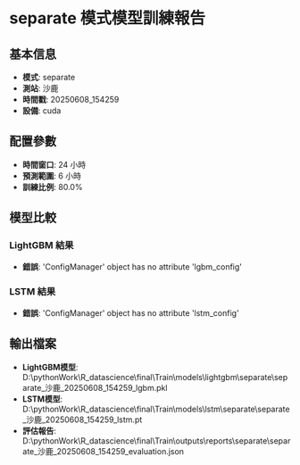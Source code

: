 
# separate 模式模型訓練報告

## 基本信息
- **模式**: separate
- **測站**: 沙鹿
- **時間戳**: 20250608_154259
- **設備**: cuda

## 配置參數
- **時間窗口**: 24 小時
- **預測範圍**: 6 小時
- **訓練比例**: 80.0%

## 模型比較

### LightGBM 結果

- **錯誤**: 'ConfigManager' object has no attribute 'lgbm_config'

### LSTM 結果

- **錯誤**: 'ConfigManager' object has no attribute 'lstm_config'


## 輸出檔案
- **LightGBM模型**: D:\pythonWork\R_datascience\final\Train\models\lightgbm\separate\separate_沙鹿_20250608_154259_lgbm.pkl
- **LSTM模型**: D:\pythonWork\R_datascience\final\Train\models\lstm\separate\separate_沙鹿_20250608_154259_lstm.pt
- **評估報告**: D:\pythonWork\R_datascience\final\Train\outputs\reports\separate\separate_沙鹿_20250608_154259_evaluation.json
